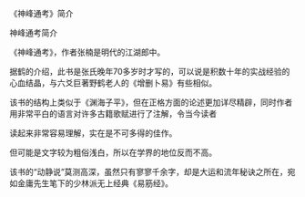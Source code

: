 《神峰通考》简介

神峰通考简介

《神峰通考》，作者张楠是明代的江湖郎中。

据鹤的介绍，此书是张氏晚年70多岁时才写的，可以说是积数十年的实战经验的心血结晶，与六爻巨著野鹤老人的《增删卜易》有些相似。

该书的结构上类似于《渊海子平》，但在正格方面的论述更加详尽精辟，同时作者用非常平白的语言对许多古籍歌赋进行了注解，令当今读者

读起来非常容易理解，实在是不可多得的佳作。

但可能是文字较为粗俗浅白，所以在学界的地位反而不高。

该书的“动静说”莫测高深，虽然只有寥寥千余字，却是大运和流年秘诀之所在，宛如金庸先生笔下的少林派无上经典《易筋经》。

